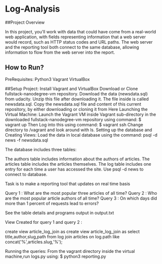 # Log-Analysis
##Project Overview

In this project, you'll work with data that could have come from a real-world web application, with fields representing information that a web server would record, such as HTTP status codes and URL paths. The web server and the reporting tool both connect to the same database, allowing information to flow from the web server into the report.

## How to Run?
PreRequisites:
Python3
Vagrant
VirtualBox

##Setup Project:
Install Vagrant and VirtualBox
Download or Clone fullstack-nanodegree-vm repository.
Download the data (newsdata.sql) from udacity.
Unzip this file after downloading it. The file inside is called newsdata.sql.
Copy the newsdata.sql file and content of this current repository, by either downloading or cloning it from Here
Launching the Virtual Machine:
Launch the Vagrant VM inside Vagrant sub-directory in the downloaded fullstack-nanodegree-vm repository using command:
  $ vagrant up
Then Log into this using command:
  $ vagrant ssh
Change directory to /vagrant and look around with ls.
Setting up the database and Creating Views:
Load the data in local database using the command:
  psql -d news -f newsdata.sql

The database includes three tables:

The authors table includes information about the authors of articles.
The articles table includes the articles themselves.
The log table includes one entry for each time a user has accessed the site.
Use psql -d news to connect to database.

Task is to make a reporting tool that updates on real time basis

Query 1 : What are the most popular three articles of all time?
Query 2 :  Who are the most popular article authors of all time? 
Query 3   : On which days did more than 1 percent of requests lead to errors? 
  


See the table details and programs output in output.txt


View Created for query 1 and query 2 :


create view article_log_join as create view article_log_join as select title,author,slug,path from log join articles on log.path like concat('%',articles.slug,'%');


Running the queries:
From the vagrant directory inside the virtual machine,run logs.py using:
  $ python3 reporting.py
